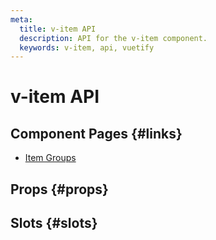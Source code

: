 ```yaml
---
meta:
  title: v-item API
  description: API for the v-item component.
  keywords: v-item, api, vuetify
---
```


# v-item API

<entry-ad />

## Component Pages {#links}

- [Item Groups](components/item-groups)

## Props {#props}

<api-section name="v-item" section="props" />

## Slots {#slots}

<api-section name="v-item" section="slots" />

<backmatter />
